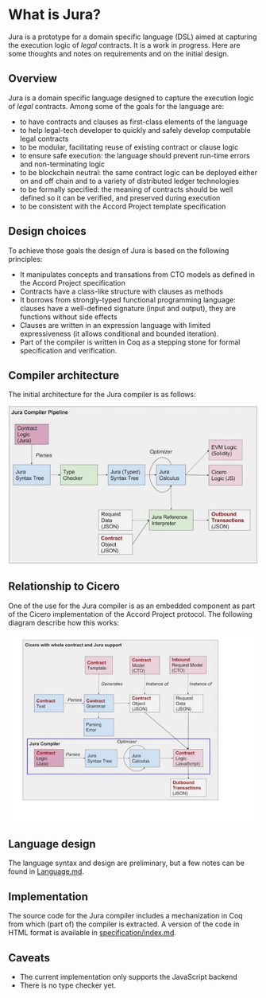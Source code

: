 # What is Jura?

Jura is a prototype for a domain specific language (DSL) aimed at
capturing the execution logic of _legal_ contracts. It is a work in
progress. Here are some thoughts and notes on requirements and on the
initial design.

## Overview

Jura is a domain specific language designed to capture the execution logic of _legal_ contracts. Among some of the goals for the language are:
- to have contracts and clauses as first-class elements of the language
- to help legal-tech developer to quickly and safely develop computable legal contracts
- to be modular, facilitating reuse of existing contract or clause logic
- to ensure safe execution: the language should prevent run-time errors and non-terminating logic
- to be blockchain neutral: the same contract logic can be deployed either on and off chain and to a variety of distributed ledger technologies
- to be formally specified: the meaning of contracts should be well defined so it can be verified, and preserved during execution
- to be consistent with the Accord Project template specification

## Design choices

To achieve those goals the design of Jura is based on the following principles:
- It manipulates concepts and transations from CTO models as defined in the Accord Project specification
- Contracts have a class-like structure with clauses as methods
- It borrows from strongly-typed functional programming language: clauses have a well-defined signature (input and output), they are functions without side effects
- Clauses are written in an expression language with limited expressiveness (it allows conditional and bounded iteration).
- Part of the compiler is written in Coq as a stepping stone for formal specification and verification.

## Compiler architecture

The initial architecture for the Jura compiler is as follows:

![alt text](./compilerstack.jpg "Jura Compiler")

## Relationship to Cicero

One of the use for the Jura compiler is as an embedded component as part of the Cicero implementation of the Accord Project protocol. The following diagram describe how this works:

![alt text](./ciceroembed.jpg "Jura inside Cicero")

## Language design

The language syntax and design are preliminary, but a few notes can be
found in [Language.md](Language.md).

## Implementation

The source code for the Jura compiler includes a mechanization in Coq
from which (part of) the compiler is extracted. A version of the code
in HTML format is available in
[specification/index.md](specification/index.md).

## Caveats

- The current implementation only supports the JavaScript backend
- There is no type checker yet.

